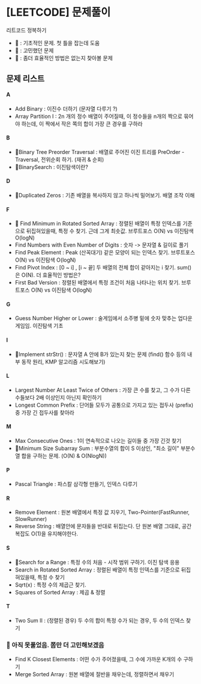 # [LEETCODE] 문제풀이

리트코드 정복하기

- 💪 : 기초적인 문제. 첫 틀을 잡는데 도움
- 🤔 : 고민했던 문제
- 👀 : 좀더 효율적인 방법은 없는지 찾아볼 문제

## 문제 리스트

#### A

- Add Binary : 이진수 더하기 (문자열 다루기 ?)
- Array Partition I : 2n 개의 정수 배열이 주어질때, 이 정수들을 n개의 짝으로 묶어야 하는데, 이 짝에서 작은 쪽의 합이 가장 큰 경우를 구하라

#### B

- 💪Binary Tree Preorder Traversal : 배열로 주어진 이진 트리를 PreOrder - Traversal, 전위순회 하기. (재귀 & 순회)
- 💪BinarySearch : 이진탐색이란?

#### D

- 💪Duplicated Zeros : 기존 배열을 복사하지 않고 하나씩 밀어보기. 배열 조작 이해

#### F

- 🤔 Find Minimum in Rotated Sorted Array : 정렬된 배열이 특정 인덱스를 기준으로 뒤집혀있을때, 특정 수 찾기. 근데 그게 최솟값. 브루트포스 O(N) vs 이진탐색 O(logN)
- Find Numbers with Even Number of Digits : 숫자 -> 문자열 & 길이로 풀기
- Find Peak Element : Peak (산꼭대기) 같은 모양이 되는 인덱스 찾기. 브루트포스 O(N) vs 이진탐색 O(logN)
- Find Pivot Index : [0 ~ i] , [i ~ 끝] 두 배열의 전체 합이 같아지는 i 찾기. sum()은 O(N). 더 효율적인 방법은?
- First Bad Version : 정렬된 배열에서 특정 조건이 처음 나타나는 위치 찾기. 브루트포스 O(N) vs 이진탐색 O(logN)

#### G

- Guess Number Higher or Lower : 술게임에서 소주병 밑에 숫자 맞추는 업다운 게임임. 이진탐색 기초

#### I

- 👀Implement strStr() : 문자열 A 안에 B가 있는지 찾는 문제 (find() 함수 등의 내부 동작 원리, KMP 알고리즘 시도해보기)

#### L

- Largest Number At Least Twice of Others : 가장 큰 수를 찾고, 그 수가 다른 수들보다 2배 이상인지 아닌지 확인하기
- Longest Common Prefix : 단어들 모두가 공통으로 가지고 있는 접두사 (prefix) 중 가장 긴 접두사를 찾아라

#### M

- Max Consecutive Ones : 1이 연속적으로 나오는 길이들 중 가장 긴것 찾기
- 🤔Minimum Size Subarray Sum : 부분수열의 합이 S 이상인, "최소 길이" 부분수열 합을 구하는 문제. (O(N) & O(NlogN))

#### P

- Pascal Triangle : 파스칼 삼각형 만들기, 인덱스 다루기

#### R

- Remove Element : 원본 배열에서 특정 값 지우기, Two-Pointer(FastRunner, SlowRunner)
- Reverse String : 배열안에 문자들을 반대로 뒤집는다. 단 원본 배열 그대로, 공간 복잡도 O(1)을 유지해야한다.

#### S

- 🤔Search for a Range : 특정 수의 처음 - 시작 범위 구하기. 이진 탐색 응용
- Search in Rotated Sorted Array : 정렬된 배열이 특정 인덱스를 기준으로 뒤집혀있을때, 특정 수 찾기
- Sqrt(x) : 특정 수의 제곱근 찾기.
- Squares of Sorted Array : 제곱 & 정렬

#### T

- Two Sum II : (정렬된 경우) 두 수의 합이 특정 수가 되는 경우, 두 수의 인덱스 찾기

### 🤯 아직 못풀었음. 쫌만 더 고민해보겠음

- Find K Closest Elements : 어떤 수가 주어졌을때, 그 수에 가까운 K개의 수 구하기
- Merge Sorted Array : 원본 배열에 절반을 채우는데, 정렬하면서 채우기

